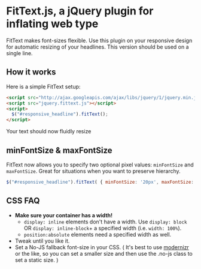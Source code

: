 # FitText.js, a jQuery plugin for inflating web type
FitText makes font-sizes flexible. Use this plugin on your responsive design for automatic resizing of your headlines.
This version should be used on a single line.

## How it works
Here is a simple FitText setup:

```html
<script src="http://ajax.googleapis.com/ajax/libs/jquery/1/jquery.min.js"></script>
<script src="jquery.fittext.js"></script>
<script>
  $("#responsive_headline").fitText();
</script>
```

Your text should now fluidly resize
## minFontSize & maxFontSize
FitText now allows you to specify two optional pixel values: `minFontSize` and `maxFontSize`. Great for situations when you want to preserve hierarchy.

```javascript
$("#responsive_headline").fitText( { minFontSize: '20px', maxFontSize: '40px' } );
```

## CSS FAQ

- **Make sure your container has a width!**
  - `display: inline` elements don't have a width. Use `display: block` OR `display: inline-block`+ a specified width (i.e. `width: 100%`).
  - `position:absolute` elements need a specified width as well.
- Tweak until you like it.
- Set a No-JS fallback font-size in your CSS. ( It's best to use [modernizr](http://modernizr.com/) or the like, so you can set a smaller size and then use the .no-js class to set a static size. )
